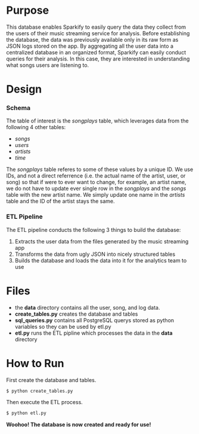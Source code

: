 # Purpose
This database enables Sparkify to easily query the data they collect from the users of their music streaming service for analysis. Before establishing the database, the data was previously available only in its raw form as JSON logs stored on the app. By aggregating all the user data into a centralized database in an organized format, Sparkify can easily conduct queries for their analysis. In this case, they are interested in understanding what songs users are listening to.
# Design
### Schema
The table of interest is  the *songplays* table, which leverages data from the following 4 other tables:
* *songs*
* *users*
* *artists*
* *time*

The *songplays* table referes to some of these values by a unique ID. We use IDs, and not a direct referrence (i.e. the actual name of the artist, user, or song) so that if were to ever want to change, for example, an artist name, we do not have to update ever single row in the *songplays* and the *songs* table with the new artist name. We simply update one name in the *artists* table and the ID of the artist stays the same.


### ETL Pipeline
The ETL pipeline conducts the following 3 things to build the database:
1. Extracts the user data from the files generated by the music streaming app
2. Transforms the data from ugly JSON into nicely structured tables
3. Builds the database and loads the data into it for the analytics team to use

# Files
* the **data** directory contains all the user, song, and log data.
* **create_tables.py** creates the database and tables
* **sql_queries.py** contains all PostgreSQL querys stored as python variables so they can be used by etl.py 
* **etl.py** runs the ETL pipline which processes the data in the **data** directory


# How to Run
First create the database and tables.
```sh
$ python create_tables.py
```
Then execute the ETL process.
```sh
$ python etl.py
```
**Woohoo! The database is now created and ready for use!**

